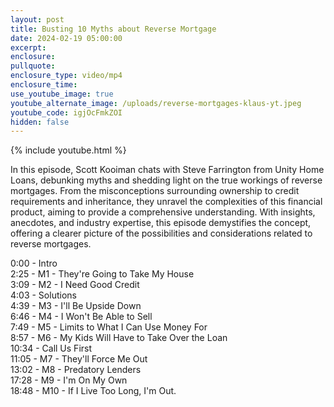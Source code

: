 ```yaml
---
layout: post
title: Busting 10 Myths about Reverse Mortgage
date: 2024-02-19 05:00:00
excerpt:
enclosure:
pullquote:
enclosure_type: video/mp4
enclosure_time:
use_youtube_image: true
youtube_alternate_image: /uploads/reverse-mortgages-klaus-yt.jpeg
youtube_code: igjOcFmkZOI
hidden: false
---
```

{% include youtube.html %}

In this episode, Scott Kooiman chats with Steve Farrington from Unity Home Loans, debunking myths and shedding light on the true workings of reverse mortgages. From the misconceptions surrounding ownership to credit requirements and inheritance, they unravel the complexities of this financial product, aiming to provide a comprehensive understanding. With insights, anecdotes, and industry expertise, this episode demystifies the concept, offering a clearer picture of the possibilities and considerations related to reverse mortgages.

0:00 - Intro<br>2:25 - M1 - They're Going to Take My House<br>3:09 - M2 - I Need Good Credit<br>4:03 - Solutions<br>4:39 - M3 - I'll Be Upside Down<br>6:46 - M4 - I Won't Be Able to Sell<br>7:49 - M5 - Limits to What I Can Use Money For<br>8:57 - M6 - My Kids Will Have to Take Over the Loan<br>10:34 - Call Us First<br>11:05 - M7 - They'll Force Me Out<br>13:02 - M8 - Predatory Lenders<br>17:28 - M9 - I'm On My Own<br>18:48 - M10 - If I Live Too Long, I'm Out.